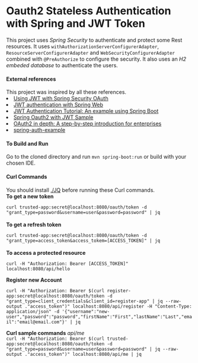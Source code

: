 <h1>
Oauth2 Stateless Authentication with Spring and JWT Token
</h1>
<p>
This project uses <em>Spring Security</em> to authenticate and protect some Rest resources.
 It uses <code>withAuthorizationServerConfigurerAdapter</code>, <code>ResourceServerConfigurerAdapter</code>
  and <code>WebSecurityConfigurerAdapter</code> combined with <code>@PreAuthorize</code> to configure the security.
  It also uses an <em>H2 embeded database</em> to authenticate the users.
</p>

<h4>External references</h4>
This project was inspired by all these references.
<li> <a href="http://www.baeldung.com/spring-security-oauth-jwt">Using JWT with Spring Security OAuth</a>
<li> <a href="https://sdqali.in/blog/2016/07/13/jwt-authentication-with-spring-web---part-5/">JWT authentication with Spring Web</a>
<li> <a href="http://www.svlada.com/jwt-token-authentication-with-spring-boot/#jwt-authentication">JWT Authentication Tutorial: An example using Spring Boot</a>
<li> <a href="http://sgdev-blog.blogspot.com.br/2016/04/spring-oauth2-with-jwt-sample.html">Spring Oauth2 with JWT Sample</a>
<li> <a href="http://www.swisspush.org/security/2016/10/17/oauth2-in-depth-introduction-for-enterprises">OAuth2 in depth: A step-by-step introduction for enterprises</a>
<li> <a href="https://github.com/gdong42/spring-auth-example">spring-auth-example</a>

<h4>To Build and Run</h4>
Go to the cloned directory and run <code>mvn spring-boot:run</code> or build with your chosen IDE.

<h4>Curl Commands</h4>
You should install <a href="https://stedolan.github.io/jq/">./JQ</a> before running these Curl commands.
<div>
<strong>To get a new token</strong> <br/>
<code>
curl trusted-app:secret@localhost:8080/oauth/token -d "grant_type=password&username=user&password=password" | jq
</code>

<br/>
<strong>To get a refresh token</strong><br/>
<code>
curl trusted-app:secret@localhost:8080/oauth/token -d "grant_type=access_token&access_tokem=[ACCESS_TOKEN]" | jq
</code>


<br/>
<strong>To access a protected resource</strong><br/>
<code>
curl -H "Authorization: Bearer [ACCESS_TOKEN]" localhost:8080/api/hello
</code>
</div>

<p>
<strong>Register new Account</strong><br/>
<code>
curl -H "Authorization: Bearer $(curl register-app:secret@localhost:8080/oauth/token -d "grant_type=client_credentials&client_id=register-app" | jq --raw-output ."access_token")" localhost:8080/api/register -H "Content-Type: application/json" -d '{"username":"new-user","password":"password","firstName":"First","lastName":"Last","email":"email@email.com"}' | jq
</code>
</p>

<div>
<p>
<strong>Curl sample commands</strong>
<em>api/me</em>
<code>
curl -H "Authorization: Bearer $(curl trusted-app:secret@localhost:8080/oauth/token -d "grant_type=password&username=user&password=password" | jq --raw-output ."access_token")" localhost:8080/api/me | jq
</code>
</p>
</div>